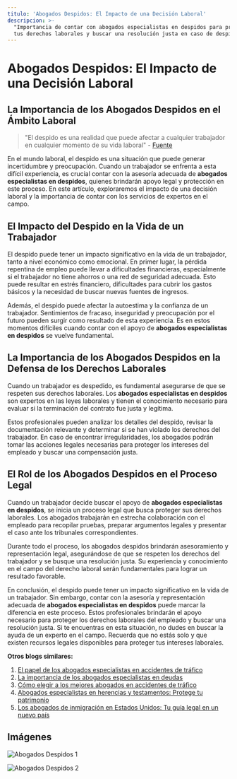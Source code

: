 ```yaml
---
titulo: 'Abogados Despidos: El Impacto de una Decisión Laboral'
descripcion: >-
  "Importancia de contar con abogados especialistas en despidos para proteger
  tus derechos laborales y buscar una resolución justa en caso de despido".
---
```


# Abogados Despidos: El Impacto de una Decisión Laboral

## La Importancia de los Abogados Despidos en el Ámbito Laboral

> "El despido es una realidad que puede afectar a cualquier trabajador en cualquier momento de su vida laboral" - [Fuente](https://markdowntohtml.com)

En el mundo laboral, el despido es una situación que puede generar incertidumbre y preocupación. Cuando un trabajador se enfrenta a esta difícil experiencia, es crucial contar con la asesoría adecuada de **abogados especialistas en despidos**, quienes brindarán apoyo legal y protección en este proceso. En este artículo, exploraremos el impacto de una decisión laboral y la importancia de contar con los servicios de expertos en el campo.

## El Impacto del Despido en la Vida de un Trabajador

El despido puede tener un impacto significativo en la vida de un trabajador, tanto a nivel económico como emocional. En primer lugar, la pérdida repentina de empleo puede llevar a dificultades financieras, especialmente si el trabajador no tiene ahorros o una red de seguridad adecuada. Esto puede resultar en estrés financiero, dificultades para cubrir los gastos básicos y la necesidad de buscar nuevas fuentes de ingresos.

Además, el despido puede afectar la autoestima y la confianza de un trabajador. Sentimientos de fracaso, inseguridad y preocupación por el futuro pueden surgir como resultado de esta experiencia. Es en estos momentos difíciles cuando contar con el apoyo de **abogados especialistas en despidos** se vuelve fundamental.

## La Importancia de los Abogados Despidos en la Defensa de los Derechos Laborales

Cuando un trabajador es despedido, es fundamental asegurarse de que se respeten sus derechos laborales. Los **abogados especialistas en despidos** son expertos en las leyes laborales y tienen el conocimiento necesario para evaluar si la terminación del contrato fue justa y legítima.

Estos profesionales pueden analizar los detalles del despido, revisar la documentación relevante y determinar si se han violado los derechos del trabajador. En caso de encontrar irregularidades, los abogados podrán tomar las acciones legales necesarias para proteger los intereses del empleado y buscar una compensación justa.

## El Rol de los Abogados Despidos en el Proceso Legal

Cuando un trabajador decide buscar el apoyo de **abogados especialistas en despidos**, se inicia un proceso legal que busca proteger sus derechos laborales. Los abogados trabajarán en estrecha colaboración con el empleado para recopilar pruebas, preparar argumentos legales y presentar el caso ante los tribunales correspondientes.

Durante todo el proceso, los abogados despidos brindarán asesoramiento y representación legal, asegurándose de que se respeten los derechos del trabajador y se busque una resolución justa. Su experiencia y conocimiento en el campo del derecho laboral serán fundamentales para lograr un resultado favorable.



En conclusión, el despido puede tener un impacto significativo en la vida de un trabajador. Sin embargo, contar con la asesoría y representación adecuada de **abogados especialistas en despidos** puede marcar la diferencia en este proceso. Estos profesionales brindarán el apoyo necesario para proteger los derechos laborales del empleado y buscar una resolución justa. Si te encuentras en esta situación, no dudes en buscar la ayuda de un experto en el campo. Recuerda que no estás solo y que existen recursos legales disponibles para proteger tus intereses laborales.

**Otros blogs similares:**




1. [El papel de los abogados especialistas en accidentes de tráfico](abogados-especialistas-en-accidentes-de-trafico)
2. [La importancia de los abogados especialistas en deudas](abogados-especialistas-en-deudas)
3. [Cómo elegir a los mejores abogados en accidentes de tráfico](los-mejores-abogados-en-accidentes-de-trafico)
4. [Abogados especialistas en herencias y testamentos: Protege tu patrimonio](abogados-especialistas-en-herencias-y-testamentos)
5. [Los abogados de inmigración en Estados Unidos: Tu guía legal en un nuevo país](abogados-de-inmigracion-en-estados-unidos)




## Imágenes




![Abogados Despidos 1](./img/abogados-despidos-1.webp)




![Abogados Despidos 2](./img/abogados-despidos-2.webp)



